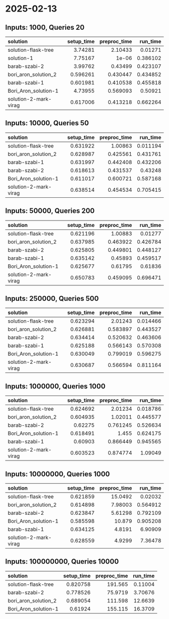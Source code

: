# 2025-02-13

## Inputs: 1000, Queries 20

| solution              |   setup_time |   preproc_time |   run_time |
|:----------------------|-------------:|---------------:|-----------:|
| solution-flask-tree   |     3.74281  |       2.10433  |   0.01271  |
| solution-1            |     7.75167  |       1e-06    |   0.386102 |
| barab-szabi-2         |     3.99762  |       0.43499  |   0.423107 |
| bori_aron_solution_2  |     0.596261 |       0.430447 |   0.434852 |
| barab-szabi-1         |     0.601981 |       0.410538 |   0.455818 |
| Bori_Aron_solution-1  |     4.73955  |       0.569093 |   0.50921  |
| solution-2-mark-virag |     0.617006 |       0.413218 |   0.662264 |

## Inputs: 10000, Queries 50

| solution              |   setup_time |   preproc_time |   run_time |
|:----------------------|-------------:|---------------:|-----------:|
| solution-flask-tree   |     0.631922 |       1.00863  |   0.011194 |
| bori_aron_solution_2  |     0.628987 |       0.425561 |   0.431761 |
| barab-szabi-1         |     0.631997 |       0.442408 |   0.432206 |
| barab-szabi-2         |     0.618613 |       0.431537 |   0.43248  |
| Bori_Aron_solution-1  |     0.611017 |       0.600721 |   0.587168 |
| solution-2-mark-virag |     0.638514 |       0.454534 |   0.705415 |

## Inputs: 50000, Queries 200

| solution              |   setup_time |   preproc_time |   run_time |
|:----------------------|-------------:|---------------:|-----------:|
| solution-flask-tree   |     0.621196 |       1.00883  |   0.01277  |
| bori_aron_solution_2  |     0.637985 |       0.463922 |   0.426784 |
| barab-szabi-2         |     0.625805 |       0.449801 |   0.448127 |
| barab-szabi-1         |     0.635142 |       0.45893  |   0.459517 |
| Bori_Aron_solution-1  |     0.625677 |       0.61795  |   0.61836  |
| solution-2-mark-virag |     0.650783 |       0.459095 |   0.696471 |

## Inputs: 250000, Queries 500

| solution              |   setup_time |   preproc_time |   run_time |
|:----------------------|-------------:|---------------:|-----------:|
| solution-flask-tree   |     0.623294 |       2.01243  |   0.014466 |
| bori_aron_solution_2  |     0.626881 |       0.583897 |   0.443527 |
| barab-szabi-2         |     0.634414 |       0.520632 |   0.463606 |
| barab-szabi-1         |     0.625188 |       0.566143 |   0.570308 |
| Bori_Aron_solution-1  |     0.630049 |       0.799019 |   0.596275 |
| solution-2-mark-virag |     0.630687 |       0.566594 |   0.811164 |

## Inputs: 1000000, Queries 1000

| solution              |   setup_time |   preproc_time |   run_time |
|:----------------------|-------------:|---------------:|-----------:|
| solution-flask-tree   |     0.624692 |       2.01234  |   0.018786 |
| bori_aron_solution_2  |     0.604935 |       1.02011  |   0.445577 |
| barab-szabi-2         |     0.62275  |       0.761245 |   0.526634 |
| Bori_Aron_solution-1  |     0.618491 |       1.455    |   0.624175 |
| barab-szabi-1         |     0.60903  |       0.866449 |   0.945565 |
| solution-2-mark-virag |     0.603523 |       0.874774 |   1.09049  |

## Inputs: 10000000, Queries 1000

| solution              |   setup_time |   preproc_time |   run_time |
|:----------------------|-------------:|---------------:|-----------:|
| solution-flask-tree   |     0.621859 |       15.0492  |   0.02032  |
| bori_aron_solution_2  |     0.614898 |        7.98003 |   0.564912 |
| barab-szabi-2         |     0.623847 |        5.61298 |   0.792109 |
| Bori_Aron_solution-1  |     0.585598 |       10.879   |   0.905208 |
| barab-szabi-1         |     0.634125 |        4.8191  |   6.90909  |
| solution-2-mark-virag |     0.628559 |        4.9299  |   7.36478  |

## Inputs: 100000000, Queries 10000

| solution             |   setup_time |   preproc_time |   run_time |
|:---------------------|-------------:|---------------:|-----------:|
| solution-flask-tree  |     0.820758 |       191.565  |    0.11004 |
| barab-szabi-2        |     0.778526 |        75.9719 |    3.70676 |
| bori_aron_solution_2 |     0.689054 |       111.598  |   12.6639  |
| Bori_Aron_solution-1 |     0.61924  |       155.115  |   16.3709  |